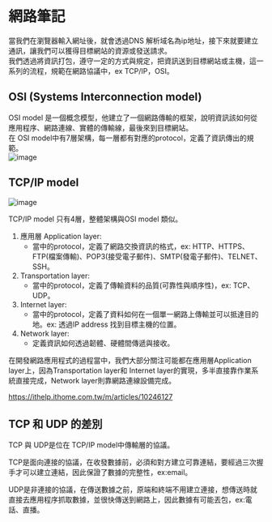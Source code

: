 # 網路筆記

當我們在瀏覽器輸入網址後，就會透過DNS 解析域名為ip地址，接下來就要建立通訊，讓我們可以獲得目標網站的資源或發送請求。   
我們透過將資訊打包，遵守一定的方式與規定，把資訊送到目標網站或主機，這一系列的流程，規範在網路協議中，ex TCP/IP，OSI。  

 

## OSI (Systems Interconnection model)

OSI model 是一個概念模型，他建立了一個網路傳輸的框架，說明資訊該如何從應用程序、網路連線、實體的傳輸線，最後來到目標網站。    
在 OSI model中有7層架構，每一層都有對應的protocol，定義了資訊傳出的規範。    
![image](https://user-images.githubusercontent.com/79159894/218336046-40915467-4ffc-4250-85d3-9f18a8c6e1d8.png)

## TCP/IP model
![image](https://user-images.githubusercontent.com/79159894/218338570-95611fbb-02f6-4f64-9e67-499f1bd5d9f3.png)

TCP/IP model 只有4層，整體架構與OSI model 類似。    
1. 應用層 Application layer:
   - 當中的protocol，定義了網路交換資訊的格式，ex: HTTP、HTTPS、FTP(檔案傳輸)、POP3(接受電子郵件)、SMTP(發電子郵件)、TELNET、SSH。
2. Transportation layer:
   - 當中的protocol，定義了傳輸資料的品質(可靠性與順序性)，ex: TCP、UDP。
3. Internet layer:
   - 當中的protocol，定義了資料如何在一個單一網路上傳輸並可以抵達目的地。ex: 透過IP address 找到目標主機的位置。
4. Network layer:
   - 定義資訊如何透過韌體、硬體間傳遞與接收。

在開發網路應用程式的過程當中，我們大部分關注可能都在應用層Application layer上，因為Transportation layer和 Internet layer的實現，多半直接靠作業系統直接完成，Network layer則靠網路連線設備完成。    



https://ithelp.ithome.com.tw/m/articles/10246127

## TCP 和 UDP 的差別
TCP 與 UDP是位在 TCP/IP model中傳輸層的協議。   

TCP是面向連接的協議，在收發數據前，必須和對方建立可靠連結，要經過三次握手才可以建立連結，因此保證了數據的完整性，ex:email。   

UDP是非連接的協議，在傳送數據之前，原端和終端不用建立連接，想傳送時就直接去應用程序抓取數據，並很快傳送到網路上，因此數據有可能丟包，ex:電話、直播。
